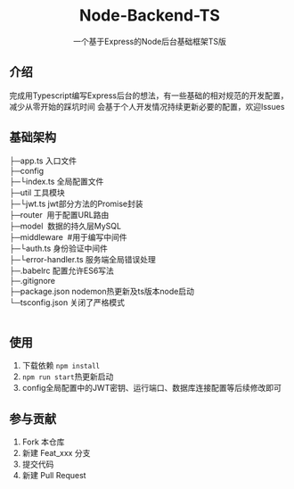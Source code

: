 <h1 align="center">Node-Backend-TS</h1>
<p align="center">一个基于Express的Node后台基础框架TS版</p>

## 介绍
完成用Typescript编写Express后台的想法，有一些基础的相对规范的开发配置，减少从零开始的踩坑时间
会基于个人开发情况持续更新必要的配置，欢迎Issues

##  基础架构

├─app.ts 入口文件<br>
├─config<br>
├─└index.ts 全局配置文件<br>
├─util 工具模块<br>
├─└jwt.ts jwt部分方法的Promise封装<br>
├─router  用于配置URL路由<br>
├─model  数据的持久层MySQL<br>
├─middleware  #用于编写中间件<br>
├─└auth.ts 身份验证中间件<br>
├─└error-handler.ts 服务端全局错误处理<br>
├─.babelrc 配置允许ES6写法<br>
├─.gitignore <br>
├─package.json nodemon热更新及ts版本node启动<br>
└─tsconfig.json 关闭了严格模式<br>  


##  使用
  
1. 下载依赖 `npm install`
2. `npm run start`热更新启动
3. config全局配置中的JWT密钥、运行端口、数据库连接配置等后续修改即可
  
##  参与贡献
  
1. Fork 本仓库
2. 新建 Feat_xxx 分支
3. 提交代码
4. 新建 Pull Request
